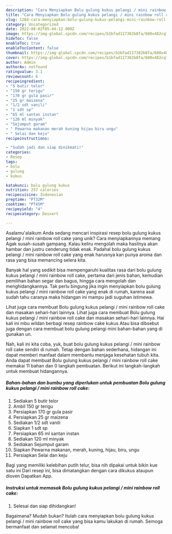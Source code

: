 ```yaml
---
description: "Cara Menyiapkan Bolu gulung kukus pelangi / mini rainbow roll cake{ yang Lezat"
title: "Cara Menyiapkan Bolu gulung kukus pelangi / mini rainbow roll cake{ yang Lezat"
slug: 1284-cara-menyiapkan-bolu-gulung-kukus-pelangi-mini-rainbow-roll-cake-yang-lezat
category: Uncategorized
date: 2022-08-02T05:44:12.000Z
image: https://img-global.cpcdn.com/recipes/b1bfad117382b8fa/680x482cq70/bolu-gulung-kukus-pelangi-mini-rainbow-roll-cake-foto-resep-utama.jpg
hideToc: false
enableToc: true
enableTocContent: false
thumbnail: https://img-global.cpcdn.com/recipes/b1bfad117382b8fa/680x482cq70/bolu-gulung-kukus-pelangi-mini-rainbow-roll-cake-foto-resep-utama.jpg
cover: https://img-global.cpcdn.com/recipes/b1bfad117382b8fa/680x482cq70/bolu-gulung-kukus-pelangi-mini-rainbow-roll-cake-foto-resep-utama.jpg
author: Admin
authorAv: notfound
ratingvalue: 3.1
reviewcount: 6
recipeingredient:
- "5 butir telor"
- "150 gr terigu"
- "170 gr gula pasir"
- "25 gr maizena"
- "1/2 sdt vanili"
- "1 sdt sp"
- "65 ml santan instan"
- "120 ml minyak"
- "Sejumput garam"
- " Pewarna makanan merah kuning hijau biru ungu"
- " Selai dan keju"
recipeinstructions:

- "Sudah jadi dan siap dinikmati!"
categories:
- Resep
tags:
- bolu
- gulung
- kukus

katakunci: bolu gulung kukus 
nutrition: 257 calories
recipecuisine: Indonesian
preptime: "PT32M"
cooktime: "PT45M"
recipeyield: "4"
recipecategory: Dessert

---
```



Asalamu'alaikum Anda sedang mencari inspirasi resep bolu gulung kukus pelangi / mini rainbow roll cake yang unik? Cara menyiapkannya memang Agak susah-susah gampang. Kalau keliru mengolah maka hasilnya akan hambar dan justru cenderung tidak enak. Padahal bolu gulung kukus pelangi / mini rainbow roll cake yang enak harusnya kan punya aroma dan rasa yang bisa memancing selera kita.


Banyak hal yang sedikit bisa mempengaruhi kualitas rasa dari bolu gulung kukus pelangi / mini rainbow roll cake, pertama dari jenis bahan, kemudian pemilihan bahan segar dan bagus, hingga cara mengolah dan menghidangkannya. Tak perlu bingung jika ingin menyiapkan bolu gulung kukus pelangi / mini rainbow roll cake yang enak di rumah, karena asal sudah tahu caranya maka hidangan ini mampu jadi suguhan istimewa.

Lihat juga cara membuat Bolu gulung kukus pelangi / mini rainbow roll cake dan masakan sehari-hari lainnya. Lihat juga cara membuat Bolu gulung kukus pelangi / mini rainbow roll cake dan masakan sehari-hari lainnya. Hai kali ini mbu wildan berbagi resep rainbow cake kukus Atau bisa dibsebut juga dengan cara membuat bolu gulung pelangi mini bahan-bahan yang di gunakan un.


Nah, kali ini kita coba, yuk, buat bolu gulung kukus pelangi / mini rainbow roll cake sendiri di rumah. Tetap dengan bahan sederhana, hidangan ini dapat memberi manfaat dalam membantu menjaga kesehatan tubuh kita. Anda dapat membuat Bolu gulung kukus pelangi / mini rainbow roll cake memakai 11 bahan dan 0 langkah pembuatan. Berikut ini langkah-langkah untuk membuat hidangannya.

<!--inarticleads1-->

##### Bahan-bahan dan bumbu yang diperlukan untuk pembuatan Bolu gulung kukus pelangi / mini rainbow roll cake:

1. Sediakan 5 butir telor
1. Ambil 150 gr terigu
1. Persiapkan 170 gr gula pasir
1. Persiapkan 25 gr maizena
1. Sediakan 1/2 sdt vanili
1. Siapkan 1 sdt sp
1. Persiapkan 65 ml santan instan
1. Sediakan 120 ml minyak
1. Sediakan Sejumput garam
1. Siapkan  Pewarna makanan, merah, kuning, hijau, biru, ungu
1. Persiapkan  Selai dan keju


Bagi yang memiliki kelebihan putih telur, bisa nih dipakai untuk bikin kue satu ini Dari resep ini, bisa dimatangkan dengan cara dikukus ataupun dioven Dapatkan App. 

<!--inarticleads2-->

##### Instruksi untuk memasak Bolu gulung kukus pelangi / mini rainbow roll cake:


1. Selesai dan siap dihidangkan!



Bagaimana? Mudah bukan? Itulah cara menyiapkan bolu gulung kukus pelangi / mini rainbow roll cake yang bisa kamu lakukan di rumah. Semoga bermanfaat dan selamat mencoba!
